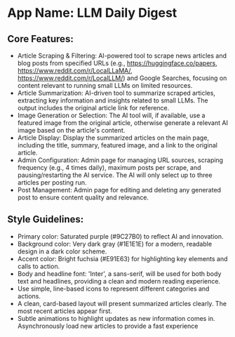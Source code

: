 # **App Name**: LLM Daily Digest

## Core Features:

- Article Scraping & Filtering: AI-powered tool to scrape news articles and blog posts from specified URLs (e.g., https://huggingface.co/papers, https://www.reddit.com/r/LocalLLaMA/, https://www.reddit.com/r/LocalLLM/) and Google Searches, focusing on content relevant to running small LLMs on limited resources.
- Article Summarization: AI-driven tool to summarize scraped articles, extracting key information and insights related to small LLMs. The output includes the original article link for reference.
- Image Generation or Selection: The AI tool will, if available, use a featured image from the original article, otherwise generate a relevant AI image based on the article's content.
- Article Display: Display the summarized articles on the main page, including the title, summary, featured image, and a link to the original article.
- Admin Configuration: Admin page for managing URL sources, scraping frequency (e.g., 4 times daily), maximum posts per scrape, and pausing/restarting the AI service. The AI will only select up to three articles per posting run.
- Post Management: Admin page for editing and deleting any generated post to ensure content quality and relevance.

## Style Guidelines:

- Primary color: Saturated purple (#9C27B0) to reflect AI and innovation.
- Background color: Very dark gray (#1E1E1E) for a modern, readable design in a dark color scheme.
- Accent color: Bright fuchsia (#E91E63) for highlighting key elements and calls to action.
- Body and headline font: 'Inter', a sans-serif, will be used for both body text and headlines, providing a clean and modern reading experience.
- Use simple, line-based icons to represent different categories and actions.
- A clean, card-based layout will present summarized articles clearly.  The most recent articles appear first.
- Subtle animations to highlight updates as new information comes in. Asynchronously load new articles to provide a fast experience